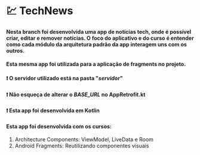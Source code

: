 # :chart: TechNews
#### Nesta branch foi desenvolvida uma app de notícias tech, onde é possível criar, editar e remover notícias. O foco do aplicativo e do curso é entender como cada módulo da arquitetura padrão da app interagem uns com os outros.
#### Esta mesma app foi utilizada para a aplicação de fragments no projeto.
#### :exclamation: O servidor utilizado está na pasta "*servidor*"
#### :exclamation: Não esqueça de alterar o *BASE_URL* no AppRetrofit.kt
#### :exclamation: Esta app foi desenvolvida em Kotlin
#### Esta app foi desenvolvida com os cursos:
1. Architecture Components: ViewModel, LiveData e Room
2. Android Fragments: Reutilizando componentes visuais
